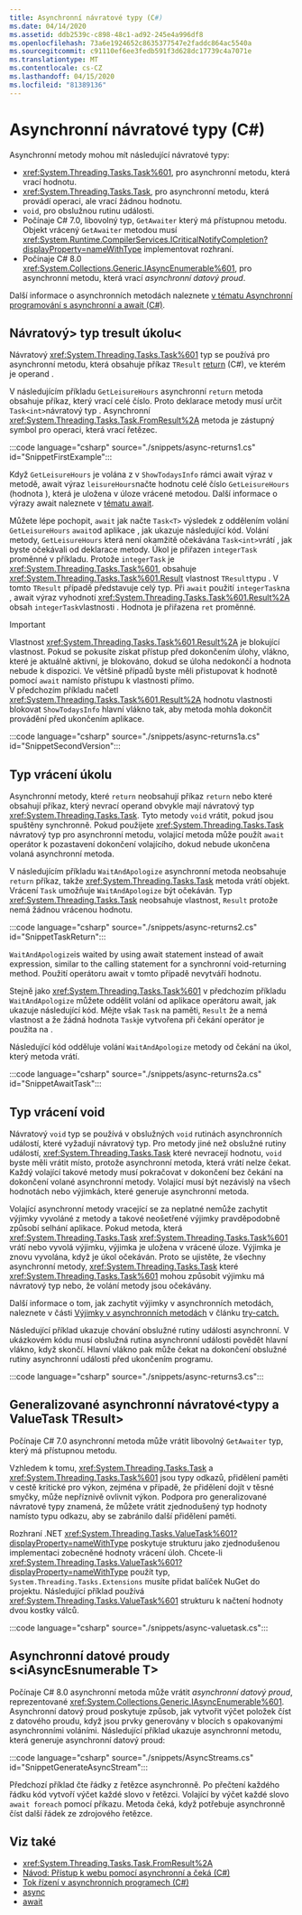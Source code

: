 ```yaml
---
title: Asynchronní návratové typy (C#)
ms.date: 04/14/2020
ms.assetid: ddb2539c-c898-48c1-ad92-245e4a996df8
ms.openlocfilehash: 73a6e1924652c8635377547e2faddc864ac5540a
ms.sourcegitcommit: c91110ef6ee3fedb591f3d628dc17739c4a7071e
ms.translationtype: MT
ms.contentlocale: cs-CZ
ms.lasthandoff: 04/15/2020
ms.locfileid: "81389136"
---
```

# <a name="async-return-types-c"></a>Asynchronní návratové typy (C#)

Asynchronní metody mohou mít následující návratové typy:

- <xref:System.Threading.Tasks.Task%601>, pro asynchronní metodu, která vrací hodnotu.
- <xref:System.Threading.Tasks.Task>, pro asynchronní metodu, která provádí operaci, ale vrací žádnou hodnotu.
- `void`, pro obslužnou rutinu události.
- Počínaje C# 7.0, libovolný typ, `GetAwaiter` který má přístupnou metodu. Objekt vrácený `GetAwaiter` metodou musí <xref:System.Runtime.CompilerServices.ICriticalNotifyCompletion?displayProperty=nameWithType> implementovat rozhraní.
- Počínaje C# 8.0 <xref:System.Collections.Generic.IAsyncEnumerable%601>, pro asynchronní metodu, která vrací *asynchronní datový proud*.

Další informace o asynchronních metodách naleznete [v tématu Asynchronní programování s asynchronní a await (C#)](./index.md).  
  
## <a name="tasktresult-return-type"></a>Návratový\> typ tresult úkolu\<  
Návratový <xref:System.Threading.Tasks.Task%601> typ se používá pro asynchronní metodu, která obsahuje příkaz `TResult` [return](../../../language-reference/keywords/return.md) (C#), ve kterém je operand .  
  
V následujícím příkladu `GetLeisureHours` asynchronní `return` metoda obsahuje příkaz, který vrací celé číslo. Proto deklarace metody musí určit `Task<int>`návratový typ .  Asynchronní <xref:System.Threading.Tasks.Task.FromResult%2A> metoda je zástupný symbol pro operaci, která vrací řetězec.
  
:::code language="csharp" source="./snippets/async-returns1.cs" id="SnippetFirstExample":::

Když `GetLeisureHours` je volána z v `ShowTodaysInfo` rámci await výraz v metodě, await výraz `leisureHours`načte hodnotu celé číslo `GetLeisureHours` (hodnota ), která je uložena v úloze vrácené metodou. Další informace o výrazy await naleznete v [tématu await](../../../language-reference/operators/await.md).  
  
Můžete lépe pochopit, `await` jak načte `Task<T>` výsledek z oddělením volání `GetLeisureHours` `await`od aplikace , jak ukazuje následující kód. Volání metody, `GetLeisureHours` která není okamžitě očekávána `Task<int>`vrátí , jak byste očekávali od deklarace metody. Úkol je přiřazen `integerTask` proměnné v příkladu. Protože `integerTask` je <xref:System.Threading.Tasks.Task%601>, obsahuje <xref:System.Threading.Tasks.Task%601.Result> vlastnost `TResult`typu . V tomto `TResult` případě představuje celý typ. Při `await` použití `integerTask`na , await výraz vyhodnotí <xref:System.Threading.Tasks.Task%601.Result%2A> obsah `integerTask`vlastnosti . Hodnota je přiřazena `ret` proměnné.  
  
> [!IMPORTANT]
> Vlastnost <xref:System.Threading.Tasks.Task%601.Result%2A> je blokující vlastnost. Pokud se pokusíte získat přístup před dokončením úlohy, vlákno, které je aktuálně aktivní, je blokováno, dokud se úloha nedokončí a hodnota nebude k dispozici. Ve většině případů byste měli přistupovat k hodnotě pomocí `await` namísto přístupu k vlastnosti přímo. <br/> V předchozím příkladu načetl <xref:System.Threading.Tasks.Task%601.Result%2A> hodnotu vlastnosti blokovat `ShowTodaysInfo` hlavní vlákno tak, aby metoda mohla dokončit provádění před ukončením aplikace.  

:::code language="csharp" source="./snippets/async-returns1a.cs" id="SnippetSecondVersion":::

## <a name="task-return-type"></a>Typ vrácení úkolu  
Asynchronní metody, které `return` neobsahují příkaz `return` nebo které obsahují příkaz, který nevrací operand obvykle mají návratový typ <xref:System.Threading.Tasks.Task>. Tyto metody `void` vrátit, pokud jsou spuštěny synchronně. Pokud použijete <xref:System.Threading.Tasks.Task> návratový typ pro asynchronní metodu, volající metoda může použít `await` operátor k pozastavení dokončení volajícího, dokud nebude ukončena volaná asynchronní metoda.  
  
V následujícím příkladu `WaitAndApologize` asynchronní metoda neobsahuje `return` příkaz, takže <xref:System.Threading.Tasks.Task> metoda vrátí objekt. Vrácení `Task` umožňuje `WaitAndApologize` být očekáván. Typ <xref:System.Threading.Tasks.Task> neobsahuje vlastnost, `Result` protože nemá žádnou vrácenou hodnotu.  

:::code language="csharp" source="./snippets/async-returns2.cs" id="SnippetTaskReturn":::

`WaitAndApologize`is waited by using await statement instead of await expression, similar to the calling statement for a synchronní void-returning method. Použití operátoru await v tomto případě nevytváří hodnotu.  
  
Stejně jako <xref:System.Threading.Tasks.Task%601> v předchozím příkladu `WaitAndApologize` můžete oddělit volání od aplikace operátoru await, jak ukazuje následující kód. Mějte však `Task` na paměti, `Result` že a nemá vlastnost a že žádná hodnota `Task`je vytvořena při čekání operátor je použita na .  
  
Následující kód odděluje volání `WaitAndApologize` metody od čekání na úkol, který metoda vrátí.  

:::code language="csharp" source="./snippets/async-returns2a.cs" id="SnippetAwaitTask":::

## <a name="void-return-type"></a>Typ vrácení void

Návratový `void` typ se používá v obslužných `void` rutinách asynchronních událostí, které vyžadují návratový typ. Pro metody jiné než obslužné rutiny událostí, <xref:System.Threading.Tasks.Task> které nevracejí hodnotu, `void` byste měli vrátit místo, protože asynchronní metoda, která vrátí nelze čekat. Každý volající takové metody musí pokračovat v dokončení bez čekání na dokončení volané asynchronní metody. Volající musí být nezávislý na všech hodnotách nebo výjimkách, které generuje asynchronní metoda.  
  
Volající asynchronní metody vracející se za neplatné nemůže zachytit výjimky vyvoláné z metody a takové neošetřené výjimky pravděpodobně způsobí selhání aplikace. Pokud metoda, která <xref:System.Threading.Tasks.Task> <xref:System.Threading.Tasks.Task%601> vrátí nebo vyvolá výjimku, výjimka je uložena v vrácené úloze. Výjimka je znovu vyvolána, když je úkol očekáván. Proto se ujistěte, že všechny asynchronní metody, <xref:System.Threading.Tasks.Task> které <xref:System.Threading.Tasks.Task%601> mohou způsobit výjimku má návratový typ nebo, že volání metody jsou očekávány.  
  
Další informace o tom, jak zachytit výjimky v asynchronních metodách, naleznete v části [Výjimky v asynchronních metodách](../../../language-reference/keywords/try-catch.md#exceptions-in-async-methods) v článku [try-catch.](../../../language-reference/keywords/try-catch.md)  
  
Následující příklad ukazuje chování obslužné rutiny události asynchronní. V ukázkovém kódu musí obslužná rutina asynchronní události povědět hlavní vlákno, když skončí. Hlavní vlákno pak může čekat na dokončení obslužné rutiny asynchronní události před ukončením programu.

:::code language="csharp" source="./snippets/async-returns3.cs":::

## <a name="generalized-async-return-types-and-valuetasktresult"></a>Generalizované asynchronní návratové\<typy a ValueTask TResult\>

Počínaje C# 7.0 asynchronní metoda může vrátit libovolný `GetAwaiter` typ, který má přístupnou metodu.

Vzhledem k tomu, <xref:System.Threading.Tasks.Task> a <xref:System.Threading.Tasks.Task%601> jsou typy odkazů, přidělení paměti v cestě kritické pro výkon, zejména v případě, že přidělení dojít v těsné smyčky, může nepříznivě ovlivnit výkon. Podpora pro generalizované návratové typy znamená, že můžete vrátit zjednodušený typ hodnoty namísto typu odkazu, aby se zabránilo další přidělení paměti.

Rozhraní .NET <xref:System.Threading.Tasks.ValueTask%601?displayProperty=nameWithType> poskytuje strukturu jako zjednodušenou implementaci zobecněné hodnoty vrácení úloh. Chcete-li <xref:System.Threading.Tasks.ValueTask%601?displayProperty=nameWithType> použít typ, `System.Threading.Tasks.Extensions` musíte přidat balíček NuGet do projektu. Následující příklad používá <xref:System.Threading.Tasks.ValueTask%601> strukturu k načtení hodnoty dvou kostky válců.
  
:::code language="csharp" source="./snippets/async-valuetask.cs":::

## <a name="async-streams-with-iasyncenumerablet"></a>Asynchronní datové proudy s\<iAsyncEsnumerable T\>

Počínaje C# 8.0 asynchronní metoda může vrátit *asynchronní datový proud*, reprezentované <xref:System.Collections.Generic.IAsyncEnumerable%601>. Asynchronní datový proud poskytuje způsob, jak vytvořit výčet položek číst z datového proudu, když jsou prvky generovány v blocích s opakovanými asynchronními voláními. Následující příklad ukazuje asynchronní metodu, která generuje asynchronní datový proud:

:::code language="csharp" source="./snippets/AsyncStreams.cs" id="SnippetGenerateAsyncStream":::

Předchozí příklad čte řádky z řetězce asynchronně. Po přečtení každého řádku kód vytvoří výčet každé slovo v řetězci. Volající by výčet každé slovo `await foreach` pomocí příkazu. Metoda čeká, když potřebuje asynchronně číst další řádek ze zdrojového řetězce.

## <a name="see-also"></a>Viz také

- <xref:System.Threading.Tasks.Task.FromResult%2A>
- [Návod: Přístup k webu pomocí asynchronní a čeká (C#)](./walkthrough-accessing-the-web-by-using-async-and-await.md)
- [Tok řízení v asynchronních programech (C#)](./control-flow-in-async-programs.md)
- [async](../../../language-reference/keywords/async.md)
- [await](../../../language-reference/operators/await.md)

